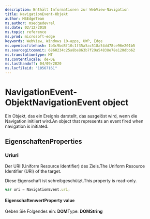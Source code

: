```yaml
---
description: Enthält Informationen zur WebView-Navigation
title: NavigationEvent-Objekt
author: MSEdgeTeam
ms.author: msedgedevrel
ms.date: 02/12/2018
ms.topic: reference
ms.prod: microsoft-edge
keywords: WebView, Windows 10-apps, UWP, Edge
ms.openlocfilehash: 1b3c9bd8f10c1f35a5ac518a54dd78ce96e201b5
ms.sourcegitcommit: 6860234c25a8be863b7f29a54838e78e120dbb62
ms.translationtype: MT
ms.contentlocale: de-DE
ms.lasthandoff: 04/09/2020
ms.locfileid: "10567161"
---
```

# <span data-ttu-id="1417b-104">NavigationEvent-Objekt</span><span class="sxs-lookup"><span data-stu-id="1417b-104">NavigationEvent object</span></span>

<span data-ttu-id="1417b-105">Ein Objekt, das ein Ereignis darstellt, das ausgelöst wird, wenn die Navigation initiiert wird.</span><span class="sxs-lookup"><span data-stu-id="1417b-105">An object that represents an event fired when navigation is initiated.</span></span>

## <span data-ttu-id="1417b-106">Eigenschaften</span><span class="sxs-lookup"><span data-stu-id="1417b-106">Properties</span></span>
    
### <span data-ttu-id="1417b-107">Uri</span><span class="sxs-lookup"><span data-stu-id="1417b-107">uri</span></span>

<span data-ttu-id="1417b-108">Der URI (Uniform Resource Identifier) des Ziels.</span><span class="sxs-lookup"><span data-stu-id="1417b-108">The Uniform Resource Identifier (URI) of the target.</span></span>

<span data-ttu-id="1417b-109">Diese Eigenschaft ist schreibgeschützt.</span><span class="sxs-lookup"><span data-stu-id="1417b-109">This property is read-only.</span></span>

```js
var uri = NavigationEvent.uri;
```

#### <span data-ttu-id="1417b-110">Eigenschaftenwert</span><span class="sxs-lookup"><span data-stu-id="1417b-110">Property value</span></span>
<span data-ttu-id="1417b-111">Geben Sie Folgendes ein: **DOM**</span><span class="sxs-lookup"><span data-stu-id="1417b-111">Type: **DOMString**</span></span>
